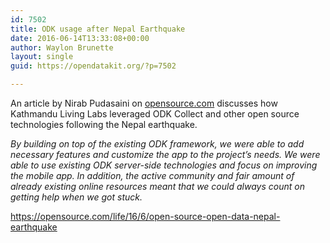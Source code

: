 ```yaml
---
id: 7502
title: ODK usage after Nepal Earthquake
date: 2016-06-14T13:33:08+00:00
author: Waylon Brunette
layout: single
guid: https://opendatakit.org/?p=7502

---
```

An article by Nirab Pudasaini on [opensource.com](http://opensource.com) discusses how Kathmandu Living Labs leveraged ODK Collect and other open source technologies following the Nepal earthquake.

_By building on top of the existing ODK framework, we were able to add necessary features and customize the app to the project’s needs. We were able to use existing ODK server-side technologies and focus on improving the mobile app. In addition, the active community and fair amount of already existing online resources meant that we could always count on getting help when we got stuck._

<https://opensource.com/life/16/6/open-source-open-data-nepal-earthquake>
